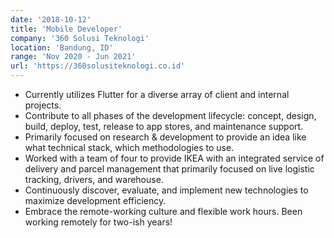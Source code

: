 ```yaml
---
date: '2018-10-12'
title: 'Mobile Developer'
company: '360 Solusi Teknologi'
location: 'Bandung, ID'
range: 'Nov 2020 - Jun 2021'
url: 'https://360solusiteknologi.co.id'
---
```


- Currently utilizes Flutter for a diverse array of client and internal projects.
- Contribute to all phases of the development lifecycle: concept, design, build, deploy, test, release to app stores, and maintenance support.
- Primarily focused on research & development to provide an idea like what technical stack, which methodologies to use.
- Worked with a team of four to provide IKEA with an integrated service of delivery and parcel management that primarily focused on live logistic tracking, drivers, and warehouse.
- Continuously discover, evaluate, and implement new technologies to maximize development efficiency.
- Embrace the remote-working culture and flexible work hours. Been working remotely for two-ish years!
